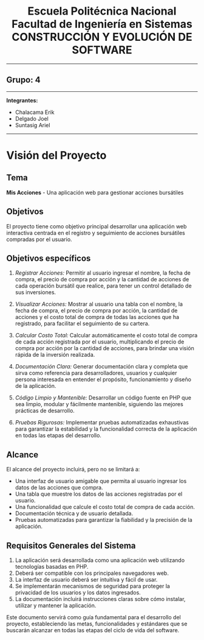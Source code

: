 <h1 align="center">
    Escuela Politécnica Nacional<br>
    Facultad de Ingeniería en Sistemas<br>
    CONSTRUCCIÓN Y EVOLUCIÓN DE SOFTWARE<br>
</h1>

---

## Grupo: 4

---

**Integrantes:**

- Chalacama Erik
- Delgado Joel
- Suntasig Ariel

---

# Visión del Proyecto

## Tema

**Mis Acciones** - Una aplicación web para gestionar acciones bursátiles

## Objetivos

El proyecto tiene como objetivo principal desarrollar una aplicación web interactiva centrada en el registro y seguimiento de acciones bursátiles compradas por el usuario.

## Objetivos específicos

1. *Registrar Acciones:* Permitir al usuario ingresar el nombre, la fecha de compra, el precio de compra por acción y la cantidad de acciones de cada operación bursátil que realice, para tener un control detallado de sus inversiones.

2. *Visualizar Acciones:* Mostrar al usuario una tabla con el nombre, la fecha de compra, el precio de compra por acción, la cantidad de acciones y el costo total de compra de todas las acciones que ha registrado, para facilitar el seguimiento de su cartera.

3. *Calcular Costo Total:* Calcular automáticamente el costo total de compra de cada acción registrada por el usuario, multiplicando el precio de compra por acción por la cantidad de acciones, para brindar una visión rápida de la inversión realizada.

4. *Documentación Clara:* Generar documentación clara y completa que sirva como referencia para desarrolladores, usuarios y cualquier persona interesada en entender el propósito, funcionamiento y diseño de la aplicación.

5. *Código Limpio y Mantenible:* Desarrollar un código fuente en PHP que sea limpio, modular y fácilmente mantenible, siguiendo las mejores prácticas de desarrollo.

6. *Pruebas Rigurosas:* Implementar pruebas automatizadas exhaustivas para garantizar la estabilidad y la funcionalidad correcta de la aplicación en todas las etapas del desarrollo.

## Alcance

 El alcance del proyecto incluirá, pero no se limitará a:

- Una interfaz de usuario amigable que permita al usuario ingresar los datos de las acciones que compra.
- Una tabla que muestre los datos de las acciones registradas por el usuario.
- Una funcionalidad que calcule el costo total de compra de cada acción.
- Documentación técnica y de usuario detallada.
- Pruebas automatizadas para garantizar la fiabilidad y la precisión de la aplicación.

## Requisitos Generales del Sistema

1. La aplicación será desarrollada como una aplicación web utilizando tecnologías basadas en PHP.
2. Deberá ser compatible con los principales navegadores web.
3. La interfaz de usuario deberá ser intuitiva y fácil de usar.
4. Se implementarán mecanismos de seguridad para proteger la privacidad de los usuarios y los datos ingresados.
5. La documentación incluirá instrucciones claras sobre cómo instalar, utilizar y mantener la aplicación.

Este documento servirá como guía fundamental para el desarrollo del proyecto, estableciendo las metas, funcionalidades y estándares que se buscarán alcanzar en todas las etapas del ciclo de vida del software.
